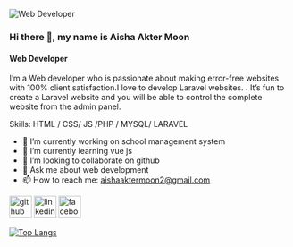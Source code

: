 ![Web Developer](https://media.licdn.com/dms/image/D5616AQF9sEEcvqn2Bg/profile-displaybackgroundimage-shrink_350_1400/0/1693633912979?e=1707350400&v=beta&t=ANXLNtKU1nofuIoo_xaNBhJcUgz_ur5raQPCzYIawJ4)
### Hi there 👋, my name is Aisha Akter Moon
#### Web Developer


I’m a  Web developer who is passionate about making error-free websites with 100% client satisfaction.I love to develop Laravel websites. . It’s fun to create a Laravel website and you will be able to control the complete website from the admin panel.

Skills:   HTML / CSS/ JS /PHP / MYSQL/ LARAVEL 

- 🔭 I’m currently working on school management system 
- 🌱 I’m currently learning vue js 
- 👯 I’m looking to collaborate on github 
- 💬 Ask me about web development 
- 📫 How to reach me: aishaaktermoon2@gmail.com


[<img src='https://cdn.jsdelivr.net/npm/simple-icons@3.0.1/icons/github.svg' alt='github' height='40'>](https://github.com/Aisha-Moon)  [<img src='https://cdn.jsdelivr.net/npm/simple-icons@3.0.1/icons/linkedin.svg' alt='linkedin' height='40'>](https://www.linkedin.com/in/aisha-akter-moon//)  [<img src='https://cdn.jsdelivr.net/npm/simple-icons@3.0.1/icons/facebook.svg' alt='facebook' height='40'>](https://www.facebook.com/https://www.facebook.com/tasnova.moon)  

[![Top Langs](https://github-readme-stats.vercel.app/api/top-langs/?username=Aisha-Moon)](https://github.com/anuraghazra/github-readme-stats)



